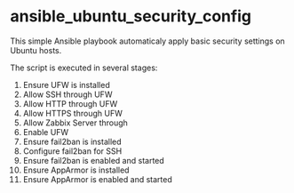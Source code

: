 # ansible_ubuntu_security_config
This simple Ansible playbook automaticaly apply basic security settings on Ubuntu hosts.

The script is executed in several stages:

1) Ensure UFW is installed
2) Allow SSH through UFW
3) Allow HTTP through UFW
4) Allow HTTPS through UFW
5) Allow Zabbix Server through
6) Enable UFW
7) Ensure fail2ban is installed
8) Configure fail2ban for SSH
9) Ensure fail2ban is enabled and started
10) Ensure AppArmor is installed
11) Ensure AppArmor is enabled and started 
